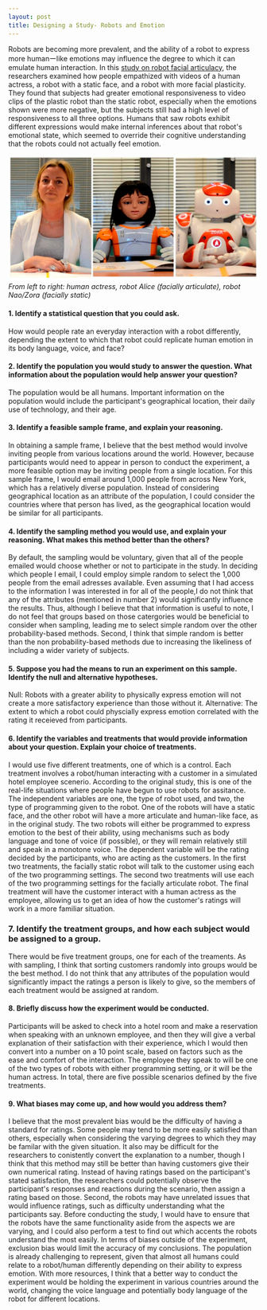 ```yaml
---
layout: post
title: Designing a Study- Robots and Emotion
---
```


Robots are becoming more prevalent, and the ability of a robot to express more humanーlike emotions may influence the degree to which it can emulate human interaction. In this [study on robot facial articulacy](https://www.mdpi.com/2218-6581/9/4/92/htm#B46-robotics-09-00092), the researchers examined how people empathized with videos of a human actress, a robot with a static face, and a robot with more facial plasticity. They found that subjects had greater emotional responsiveness to video clips of the plastic robot than the static robot, especially when the emotions shown were more negative, but the subjects still had a high level of responsiveness to all three options. Humans that saw robots exhibit different expressions would make internal inferences about that robot's emotional state, which seemed to override their cognitive understanding that the robots could not actually feel emotion. 

![Human, robot with flexible face, robot with static face](../assets/img/robotss.png)
*From left to right: human actress, robot Alice (facially articulate), robot Nao/Zora (facially static)*

#### 1. Identify a statistical question that you could ask.

How would people rate an everyday interaction with a robot differently, depending the extent to which that robot could replicate human emotion in its body language, voice, and face? 

#### 2. Identify the population you would study to answer the question. What information about the population would help answer your question?

The population would be all humans. Important information on the population would include the participant's geographical location, their daily use of technology, and their age.

#### 3. Identify a feasible sample frame, and explain your reasoning.

In obtaining a sample frame, I believe that the best method would involve inviting people from various locations around the world. However, because participants would need to appear in person to conduct the experiment, a more feasible option may be inviting people from a single location. For this sample frame, I would email around 1,000 people from across New York, which has a relatively diverse population. Instead of considering geographical location as an attribute of the population, I could consider the countries where that person has lived, as the geographical location would be similar for all participants. 

#### 4. Identify the sampling method you would use, and explain your reasoning. What makes this method better than the others?

By default, the sampling would be voluntary, given that all of the people emailed would choose whether or not to participate in the study. In deciding which people I email, I could employ simple random to select the 1,000 people from the email adresses available. Even assuming that I had access to the information I was interested in for all of the people,I do not think that any of the attributes (mentioned in number 2) would significantly influence the results. Thus, although I believe that that information is useful to note, I do not feel that groups based on those catergories would be beneficial to consider when sampling, leading me to select simple random over the other probability-based methods. Second, I think that simple random is better than the non probability-based methods due to increasing the likeliness of including a wider variety of subjects.

#### 5. Suppose you had the means to run an experiment on this sample. Identify the null and alternative hypotheses.

Null: Robots with a greater ability to physically express emotion will not create a more satisfactory experience than those without it. 
Alternative: The extent to which a robot could physcially express emotion correlated with the rating it receieved from participants.

#### 6. Identify the variables and treatments that would provide information about your question. Explain your choice of treatments.

I would use five different treatments, one of which is a control. Each treatment involves a robot/human interacting with a customer in a simulated hotel employee scenerio. According to the original study, this is one of the real-life situations where people have begun to use robots for assitance. The independent variables are one, the type of robot used, and two, the type of programming given to the robot. One of the robots will have a static face, and the other robot will have a more articulate and human-like face, as in the original study. The two robots will either be programmed to express emotion to the best of their ability, using mechanisms such as body language and tone of voice (if possible), or they will remain relatively still and speak in a monotone voice. The dependent variable will be the rating decided by the participants, who are acting as the customers. In the first two treatments, the facially static robot will talk to the customer using each of the two programming settings. The second two treatments will use each of the two programming settings for the facially articulate robot. The final treatment will have the customer interact with a human actress as the employee, allowing us to get an idea of how the customer's ratings will work in a more familiar situation. 

### 7. Identify the treatment groups, and how each subject would be assigned to a group.

There would be five treatment groups, one for each of the treaments. As with sampling, I think that sorting customers randomly into groups would be the best method. I do not think that any attributes of the population would significantly impact the ratings a person is likely to give, so the members of each treatment would be assigned at random.

#### 8. Briefly discuss how the experiment would be conducted.

Participants will be asked to check into a hotel room and make a reservation when speaking with an unknown employee, and then they will give a verbal explanation of their satisfaction with their experience, which I would then convert into a number on a 10 point scale, based on factors such as the ease and comfort of the interaction. The employee they speak to will be one of the two types of robots with either programming setting, or it will be the human actress. In total, there are five possible scenarios defined by the five treatments. 

#### 9. What biases may come up, and how would you address them?

I believe that the most prevalent bias would be the difficulty of having a standard for ratings. Some people may tend to be more easily satisfied than others, especially when considering the varying degrees to which they may be familar with the given situation. It also may be difficult for the researchers to conistently convert the explanation to a number, though I think that this method may still be better than having customers give their own numerical rating. Instead of having ratings based on the participant's stated satisfaction, the researchers could potentially observe the participant's responses and reactions during the scenario, then assign a rating based on those. Second, the robots may have unrelated issues that would influence ratings, such as difficulty understanding what the participants say. Before conducting the study, I would have to ensure that the robots have the same functionality aside from the aspects we are varying, and I could also perform a test to find out which accents the robots understand the most easily. In terms of biases outside of the experiment, exclusion bias would limit the accuracy of my conclusions. The population is already challenging to represent, given that almost all humans could relate to a robot/human differently depending on their ability to express emotion. With more resources, I think that a better way to conduct the experiment would be holding the experiment in various countries around the world, changing the voice language and potentially body language of the robot for different locations. 